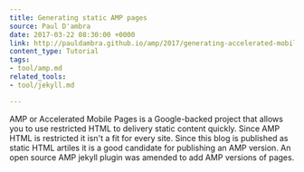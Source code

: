 ```yaml
---
title: Generating static AMP pages
source: Paul D'ambra
date: 2017-03-22 08:30:00 +0000
link: http://pauldambra.github.io/amp/2017/generating-accelerated-mobile-pages/
content_type: Tutorial
tags:
- tool/amp.md
related_tools:
- tool/jekyll.md

---
```

AMP or Accelerated Mobile Pages is a Google-backed project that allows you to use restricted HTML to delivery static content quickly. Since AMP HTML is restricted it isn't a fit for every site. Since this blog is published as static HTML artiles it is a good candidate for publishing an AMP version. An open source AMP jekyll plugin was amended to add AMP versions of pages.